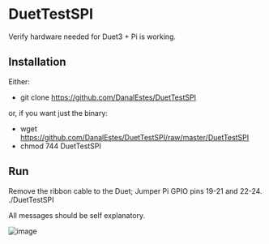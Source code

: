 # DuetTestSPI
Verify hardware needed for Duet3 + Pi is working. 

## Installation
Either:
* git clone https://github.com/DanalEstes/DuetTestSPI

or, if you want just the binary:

* wget https://github.com/DanalEstes/DuetTestSPI/raw/master/DuetTestSPI
* chmod 744 DuetTestSPI

## Run

Remove the ribbon cable to the Duet; Jumper Pi GPIO pins 19-21 and 22-24. 
./DuetTestSPI

All messages should be self explanatory. 

![image](https://user-images.githubusercontent.com/13042503/80260006-85e16880-864c-11ea-9fc1-d9056d1af473.png)

